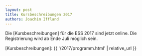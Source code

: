 ```yaml
---
layout: post
title: Kursbeschreibungen 2017
authors: Joachim Iffland
---
```


Die [Kursbeschreibungen] für die ESS 2017 sind jetzt online. 
Die Registrierung wird ab Ende Juli möglich sein.

[Kursbeschreibungen]: {{ '/2017/programm.html' | relative_url }}
